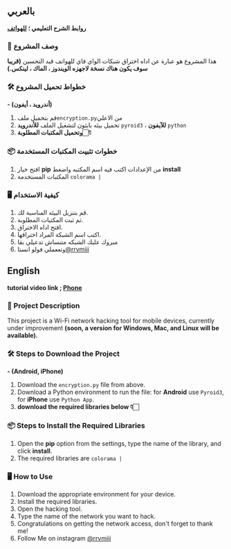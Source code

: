 ## بالعربي

**روابط الشرح التعليمي ؛ [للهواتف](https://youtube.com)**

### 📄 وصف المشروع
هذا المشروع هو عبارة عن اداه اختراق شبكات الواي فاي للهواتف قيد التحسين **(قريبا سوف يكون هناك نسخة لاجهزه الويندوز ، الماك ، لينكس.)**

### 🛠️ خطواط تحميل المشروع
**- (أندرويد ، أيفون)**
1. قم بتحميل ملف`encryption.py`من الاعلي 
2. تحميل بيئه بايثون لتشغيل الملف **للأندرويد** `pyroid3` ، **للآيفون** `python`
3. **وتحميل المكتبات المطلوبة👇🏻**

### 📦 خطوات تثبيت المكتبات المستخدمة
1. افتح خيار **pip** من الإعدادات اكتب فيه اسم المكتبه واضغط **install**
2. المكتبات المستخدمة `colorama | `


### 🖥️ كيفية الاستخدام
1. قم بتنزيل البيئه المناسبة لك.
2. ثم ثبت المكتبات المطلوبة.
3. افتح اداه الاختراق.
4. اكتب اسم الشبكة المراد اختراقها.
5. مبروك عليك الشبكه متنساش تدعيلي بقا
6. وتععملي فولو انستا[@rrvmiii](www.instagram.com/rrvmiii)
   
## English

**tutorial video link ; [Phone](https://youtube.com)**

### 📄 Project Description
This project is a Wi-Fi network hacking tool for mobile devices, currently under improvement **(soon, a version for Windows, Mac, and Linux will be available).**

### 🛠️ Steps to Download the Project
**- (Android, iPhone)**
1. Download the `encryption.py` file from above.
2. Download a Python environment to run the file: for **Android** use `Pyroid3`, for **iPhone** use `Python App`.
3. **download the required libraries below 👇🏻**


### 📦 Steps to Install the Required Libraries
1. Open the **pip** option from the settings, type the name of the library, and click **install**.
2. The required libraries are `colorama | `


### 🖥️ How to Use
1. Download the appropriate environment for your device.
2. Install the required libraries.
3. Open the hacking tool.
4. Type the name of the network you want to hack.
5. Congratulations on getting the network access, don't forget to thank me!
6. Follow Me on instagram [@rrvmiii](www.instagram.com/rrvmiii)
